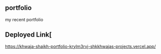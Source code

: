 ## portfolio
my recent portfolio

## Deployed Link[
https://khwaja-shaikh-portfolio-krylm3rvj-shkkhwajas-projects.vercel.app/

